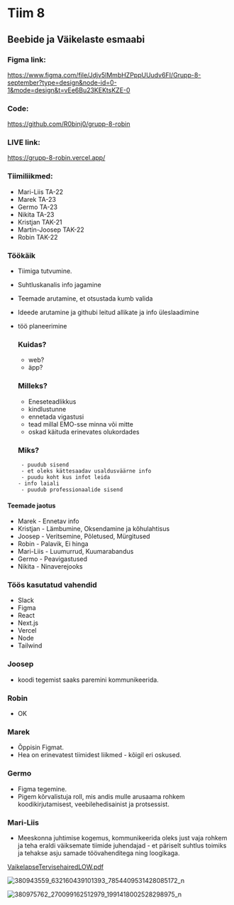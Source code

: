 # Tiim 8 

##  Beebide ja Väikelaste esmaabi

### Figma link: 

https://www.figma.com/file/Jdjv5lMmbHZPppUUudv6FI/Grupp-8-september?type=design&node-id=0-1&mode=design&t=vEe6Bu23KEKtsKZE-0

### Code:

https://github.com/R0binj0/grupp-8-robin

### LIVE link: 

https://grupp-8-robin.vercel.app/

### Tiimiliikmed:

- Mari-Liis TA-22
- Marek     TA-23
- Germo     TA-23
- Nikita    TA-23
- Kristjan   TAK-21
- Martin-Joosep TAK-22
- Robin         TAK-22

### Töökäik
- Tiimiga tutvumine.
- Suhtluskanalis info jagamine
- Teemade arutamine, et otsustada kumb valida
- Ideede arutamine ja githubi leitud allikate ja info üleslaadimine
- töö planeerimine
  
  ### Kuidas?
   - web?
   - äpp?
  ### Milleks?
    - Eneseteadlikkus
    - kindlustunne
    - ennetada vigastusi
    - tead millal EMO-sse minna või mitte
    - oskad käituda erinevates olukordades
  ### Miks?
       - puudub sisend
       - et oleks kättesaadav usaldusväärne info
       - puudu koht kus infot leida
      - info laiali
       - puudub professionaalide sisend
 #### Teemade jaotus
 - Marek - Ennetav info
 - Kristjan - Lämbumine, Oksendamine ja kõhulahtisus
 - Joosep - Veritsemine, Põletused, Mürgitused
 - Robin - Palavik, Ei hinga
 - Mari-Liis - Luumurrud, Kuumarabandus
 - Germo - Peavigastused
 - Nikita - Ninaverejooks

### Töös kasutatud vahendid
 - Slack
 - Figma
 - React
 - Next.js
 - Vercel
 - Node
 - Tailwind

### Joosep 

- koodi tegemist saaks paremini kommunikeerida.

### Robin 

- OK

### Marek 

- Õppisin Figmat.
- Hea on erinevatest tiimidest liikmed - kõigil eri oskused.

### Germo 

- Figma tegemine.
- Pigem kõrvalistuja roll, mis andis mulle arusaama rohkem koodikirjutamisest, veebilehedisainist ja protsessist.

### Mari-Liis 

- Meeskonna juhtimise kogemus, kommunikeerida oleks just vaja rohkem ja teha eraldi väiksemate tiimide juhendajad - et päriselt suhtlus toimiks ja tehakse asju samade töövahenditega ning loogikaga.

[VaikelapseTervisehairedLOW.pdf](https://github.com/R0binj0/grupp-8/files/12699973/VaikelapseTervisehairedLOW.pdf)

![380943559_632160439101393_7854409531428085172_n](https://github.com/R0binj0/grupp-8/assets/144334570/eeca6a4e-3390-4f52-b39f-a835d7acfb51)

![380975762_270099162512979_1991418002528298975_n](https://github.com/R0binj0/grupp-8/assets/144334570/2950397f-decf-4fc7-b97a-20a843eb5827)
